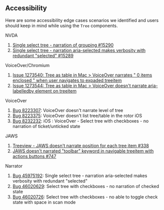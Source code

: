 ## Accessibility

Here are some accessibility edge cases scenarios we identified and users should keep in mind while using the `Tree` components.

NVDA

1. [Single select tree - narration of grouping #15290](https://github.com/nvaccess/nvda/issues/15290)
2. [Single select tree - narration aria-selected makes verbosity with redundant "selected" #15289](https://github.com/nvaccess/nvda/issues/15289)

VoiceOver/Chromium

1. [Issue 1273540: Tree as table in Mac > VoiceOver narrates " 0 items enclosed " when user navigates to expaded treeitem](https://bugs.chromium.org/p/chromium/issues/detail?id=1273540)
2. [Issue 1273544: Tree as table in Mac > VoiceOver doesn't narrate aria-labelledby element on treeitem](https://bugs.chromium.org/p/chromium/issues/detail?id=1273544)

VoiceOver

1. [Bug 8223307](https://office.visualstudio.com/APEX/_workitems/edit/8223307): VoiceOver doesn't narrate level of tree
2. [Bug 8223375](https://office.visualstudio.com/APEX/_workitems/edit/8223375): VoiceOver doesn't list tree/table in the rotor
   iOS
3. [Bug 8232232](https://office.visualstudio.com/APEX/_workitems/edit/8232232): iOS : VoiceOver - Select tree with checkboxes - no narration of ticket/unticked state

JAWS

1. [Treeview - JAWS doesn't narrate position for each tree item #338](https://github.com/FreedomScientific/standards-support/issues/338)
2. [JAWS doesn't narrated "toolbar" keyword in navigable treeitem with actions buttons #747
   ](https://github.com/FreedomScientific/standards-support/issues/747)

Narrator

1. [Bug 45975192](https://microsoft.visualstudio.com/OS/_workitems/edit/45975192): Single select tree - narration aria-selected makes verbosity with redundant "selected"
2. [Bug 46020629](https://microsoft.visualstudio.com/OS/_workitems/edit/46020629): Select tree with checkboxes - no narration of checked state
3. [Bug 46020726](https://microsoft.visualstudio.com/OS/_workitems/edit/46020726): Select tree with checkboxes - no able to toggle check state with space in scan mode
